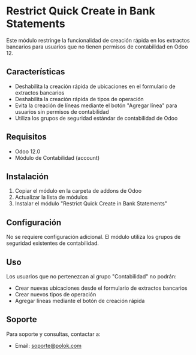 # Restrict Quick Create in Bank Statements

Este módulo restringe la funcionalidad de creación rápida en los extractos bancarios para usuarios que no tienen permisos de contabilidad en Odoo 12.

## Características

- Deshabilita la creación rápida de ubicaciones en el formulario de extractos bancarios
- Deshabilita la creación rápida de tipos de operación
- Evita la creación de líneas mediante el botón "Agregar línea" para usuarios sin permisos de contabilidad
- Utiliza los grupos de seguridad estándar de contabilidad de Odoo

## Requisitos

- Odoo 12.0
- Módulo de Contabilidad (account)

## Instalación

1. Copiar el módulo en la carpeta de addons de Odoo
2. Actualizar la lista de módulos
3. Instalar el módulo "Restrict Quick Create in Bank Statements"

## Configuración

No se requiere configuración adicional. El módulo utiliza los grupos de seguridad existentes de contabilidad.

## Uso

Los usuarios que no pertenezcan al grupo "Contabilidad" no podrán:
- Crear nuevas ubicaciones desde el formulario de extractos bancarios
- Crear nuevos tipos de operación
- Agregar líneas mediante el botón de creación rápida

## Soporte

Para soporte y consultas, contactar a:
- Email: soporte@polok.com 